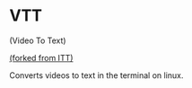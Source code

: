 # VTT
(Video To Text)

[(forked from ITT)](https://github.com/lucasammer/ITT/)

Converts videos to text in the terminal on linux.
